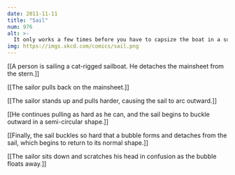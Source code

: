 ```yaml
---
date: 2011-11-11
title: "Sail"
num: 976
alt: >-
  It only works a few times before you have to capsize the boat in a soap lagoon again.
img: https://imgs.xkcd.com/comics/sail.png
---
```

[[A person is sailing a cat-rigged sailboat. He detaches the mainsheet from the stern.]]

[[The sailor pulls back on the mainsheet.]]

[[The sailor stands up and pulls harder, causing the sail to arc outward.]]

[[He continues pulling as hard as he can, and the sail begins to buckle outward in a semi-circular shape.]]

[[Finally, the sail buckles so hard that a bubble forms and detaches from the sail, which begins to return to its normal shape.]]

[[The sailor sits down and scratches his head in confusion as the bubble floats away.]]

